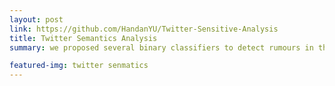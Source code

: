 ```yaml
---
layout: post
link: https://github.com/HandanYU/Twitter-Sensitive-Analysis
title: Twitter Semantics Analysis
summary: we proposed several binary classifiers to detect rumours in the certain Tweets dataset, which use different pre-trained BERT models and finetuned it on a fully connected neural network based on different feature sets. After that considering different metrics, we combined three models which outperform in the development and test dataset and applied it to classify the certain tweets related to COVID-19 topics. According to the results of classification, statistical analysis would be performed.

featured-img: twitter senmatics
---
```



